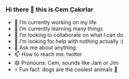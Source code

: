 ### Hi there 👋 this is Cem Çakırlar

- 🔭 I’m currently working on my life
- 🌱 I’m currently learning many things
- 👯 I’m looking to collaborate on what I can do
- 🤔 I’m looking for help with nothing actually :)
- 💬 Ask me about anything
- 📫 How to reach me: twitter
- 😄 Pronouns: Cem, sounds like Jam or Jim
- ⚡ Fun fact: dogs are the coolest animals 🐶

<!--
**cemcakirlar/cemcakirlar** is a ✨ _special_ ✨ repository because its `README.md` (this file) appears on your GitHub profile.

Here are some ideas to get you started:

- 🔭 I’m currently working on ...
- 🌱 I’m currently learning ...
- 👯 I’m looking to collaborate on ...
- 🤔 I’m looking for help with ...
- 💬 Ask me about ...
- 📫 How to reach me: ...
- 😄 Pronouns: ...
- ⚡ Fun fact: ...
-->
